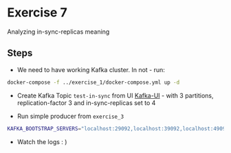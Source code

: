 # Exercise 7

Analyzing in-sync-replicas meaning

## Steps

* We need to have working Kafka cluster. In not - run:

```sh
docker-compose -f ../exercise_1/docker-compose.yml up -d
```

* Create Kafka Topic `test-in-sync` from UI [Kafka-UI](http://localhost:8080) - with 3 partitions, replication-factor 3 and in-sync-replicas set to 4

* Run simple producer from `exercise_3`

```sh
KAFKA_BOOTSTRAP_SERVERS="localhost:29092,localhost:39092,localhost:49092" KAFKA_TOPIC="test-in-sync" KAFKA_MSG="test-msg" java -jar target/simple-producer-0.1.jar
```

* Watch the logs : )

